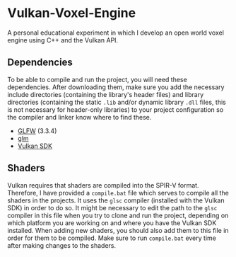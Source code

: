 # Vulkan-Voxel-Engine
A personal educational experiment in which I develop an open world voxel engine using C++ and the Vulkan API.

## Dependencies
To be able to compile and run the project, you will need these dependencies. After downloading them, make sure you add the necessary include directories (containing the library's header files) and library directories (containing the static `.lib` and/or dynamic library `.dll` files, this is not necessary for header-only libraries) to your project configuration so the compiler and linker know where to find these.
- [GLFW](https://www.glfw.org/download.html) (3.3.4)
- [glm](https://github.com/g-truc/glm)
- [Vulkan SDK](https://vulkan.lunarg.com/)

## Shaders
Vulkan requires that shaders are compiled into the SPIR-V format. Therefore, I have provided a `compile.bat` file which serves to compile all the shaders in the projects. It uses the `glsc` compiler (installed with the Vulkan SDK) in order to do so. It might be necessary to edit the path to the `glsc` compiler in this file when you try to clone and run the project, depending on which platform you are working on and where you have the Vulkan SDK installed. When adding new shaders, you should also add them to this file in order for them to be compiled. Make sure to run `compile.bat` every time after making changes to the shaders.
